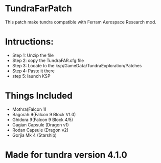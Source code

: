 # TundraFarPatch
This patch make tundra compatible with Ferram Aerospace Research mod.

# Intructions:
* Step 1: Unzip the file
* Step 2: copy the TundraFAR.cfg file
* Step 3: Locate to the ksp/GameData/TundraExploration/Patches
* Step 4: Paste it there
* step 5: launch KSP

# Things Included 
* Mothra(Falcon 1)
* Bagorah 9(Falcon 9 Block V1.0)
* Ghidora 9(Falcon 9 Block 4/5)
* Gagian Capsule (Dragon v1)
* Rodan Capsule (Dragon v2)
* Gorjia Mk 4 (Starship)

# Made for tundra version 4.1.0 
